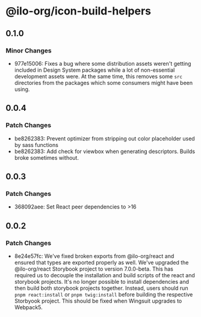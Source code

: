 # @ilo-org/icon-build-helpers

## 0.1.0

### Minor Changes

- 977e15006: Fixes a bug where some distribution assets weren't getting included in Design System packages while a lot of non-essential development assets were. At the same time, this removes some `src` directories from the packages which some consumers might have been using.

## 0.0.4

### Patch Changes

- be8262383: Prevent optimizer from stripping out color placeholder used by sass functions
- be8262383: Add check for viewbox when generating descriptors. Builds broke sometimes without.

## 0.0.3

### Patch Changes

- 368092aee: Set React peer dependencies to >16

## 0.0.2

### Patch Changes

- 8e24e57fc: We've fixed broken exports from @ilo-org/react and ensured that types are exported properly as well. We've upgraded the @ilo-org/react Storybook project to version 7.0.0-beta. This has required us to decouple the installation and build scripts of the react and storybook projects. It's no longer possible to install dependencies and then build both storybook projects together. Instead, users should run `pnpm react:install` or `pnpm twig:install` before building the respective Storbyook project. This should be fixed when Wingsuit upgrades to Webpack5.
